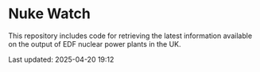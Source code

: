 # Nuke Watch

This repository includes code for retrieving the latest information available on the output of EDF nuclear power plants in the UK.

Last updated: 2025-04-20 19:12